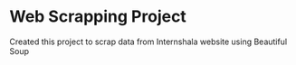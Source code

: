 
# Web Scrapping Project


Created this project to scrap data from Internshala website using Beautiful Soup
